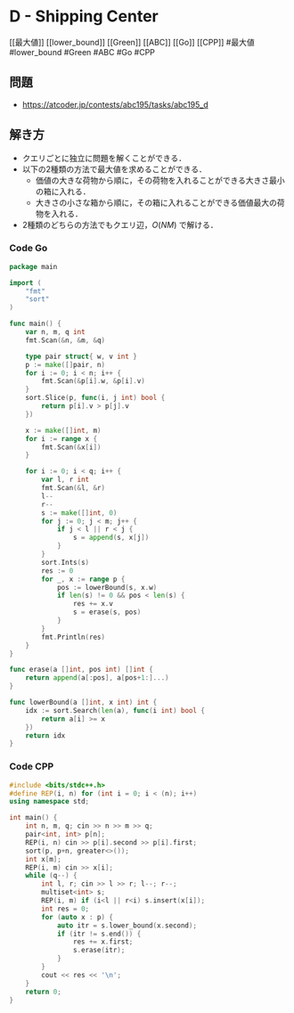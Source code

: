 # D - Shipping Center
[[最大値]] [[lower_bound]] [[Green]] [[ABC]] [[Go]] [[CPP]]
#最大値 #lower_bound #Green #ABC #Go #CPP 

## 問題
- https://atcoder.jp/contests/abc195/tasks/abc195_d

## 解き方
- クエリごとに独立に問題を解くことができる．
- 以下の2種類の方法で最大値を求めることができる．
  - 価値の大きな荷物から順に，その荷物を入れることができる大きさ最小の箱に入れる．
  - 大きさの小さな箱から順に，その箱に入れることができる価値最大の荷物を入れる．
- 2種類のどちらの方法でもクエリ辺，$O(NM)$ で解ける．

### Code Go
```go
package main

import (
	"fmt"
	"sort"
)

func main() {
	var n, m, q int
	fmt.Scan(&n, &m, &q)

	type pair struct{ w, v int }
	p := make([]pair, n)
	for i := 0; i < n; i++ {
		fmt.Scan(&p[i].w, &p[i].v)
	}
	sort.Slice(p, func(i, j int) bool {
		return p[i].v > p[j].v
	})

	x := make([]int, m)
	for i := range x {
		fmt.Scan(&x[i])
	}

	for i := 0; i < q; i++ {
		var l, r int
		fmt.Scan(&l, &r)
		l--
		r--
		s := make([]int, 0)
		for j := 0; j < m; j++ {
			if j < l || r < j {
				s = append(s, x[j])
			}
		}
		sort.Ints(s)
		res := 0
		for _, x := range p {
			pos := lowerBound(s, x.w)
			if len(s) != 0 && pos < len(s) {
				res += x.v
				s = erase(s, pos)
			}
		}
		fmt.Println(res)
	}
}

func erase(a []int, pos int) []int {
	return append(a[:pos], a[pos+1:]...)
}

func lowerBound(a []int, x int) int {
	idx := sort.Search(len(a), func(i int) bool {
		return a[i] >= x
	})
	return idx
}
```

### Code CPP
```c++
#include <bits/stdc++.h>
#define REP(i, n) for (int i = 0; i < (n); i++)
using namespace std;

int main() {
	int n, m, q; cin >> n >> m >> q;
	pair<int, int> p[n];
	REP(i, n) cin >> p[i].second >> p[i].first;
	sort(p, p+n, greater<>());
	int x[m];
	REP(i, m) cin >> x[i];
	while (q--) {
		int l, r; cin >> l >> r; l--; r--;
		multiset<int> s;
		REP(i, m) if (i<l || r<i) s.insert(x[i]);
		int res = 0;
		for (auto x : p) {
			auto itr = s.lower_bound(x.second);
			if (itr != s.end()) {
				res += x.first;
				s.erase(itr);
			}
		}
		cout << res << '\n';
	}
	return 0;
}
```